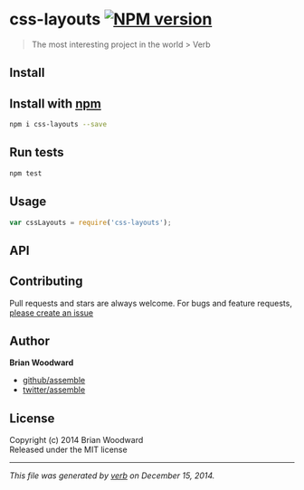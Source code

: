 # css-layouts [![NPM version](https://badge.fury.io/js/css-layouts.svg)](http://badge.fury.io/js/css-layouts)

> The most interesting project in the world > Verb

## Install
## Install with [npm](npmjs.org)

```bash
npm i css-layouts --save
```

## Run tests

```bash
npm test
```

## Usage

```js
var cssLayouts = require('css-layouts');
```

## API


## Contributing
Pull requests and stars are always welcome. For bugs and feature requests, [please create an issue](https://github.com/assemble/css-layouts/issues)

## Author

**Brian Woodward**
 
+ [github/assemble](https://github.com/assemble)
+ [twitter/assemble](http://twitter.com/assemble) 

## License
Copyright (c) 2014 Brian Woodward  
Released under the MIT license

***

_This file was generated by [verb](https://github.com/assemble/verb) on December 15, 2014._